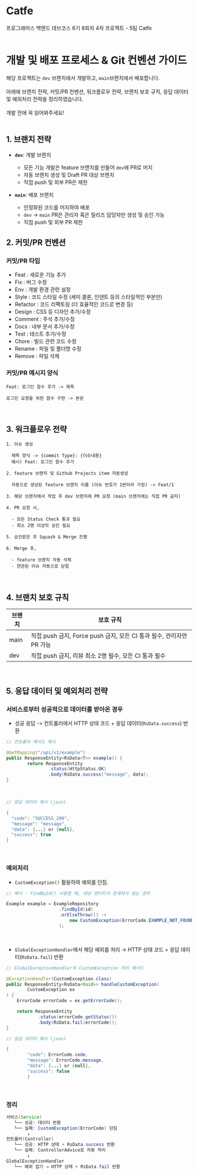 # Catfe

프로그래머스 백엔드 데브코스 6기 8회차 4차 프로젝트 - 5팀 Catfe
<br/>
<br/>

# 개발 및 배포 프로세스 & Git 컨벤션 가이드
해당 프로젝트는 `dev` 브랜치에서 개발하고, `main`브랜치에서 배포합니다. <br/> <br/>
아래에 브랜치 전략, 커밋/PR 컨벤션, 워크플로우 전략, 브랜치 보호 규칙, 응답 데이터 및 예외처리 전략을 정리하였습니다. <br/> <br/>
개발 전에 꼭 읽어봐주세요!
<br/>
<br/>

## 1. 브랜치 전략
- **`dev`**: 개발 브랜치
  - 모든 기능 개발은 feature 브랜치를 만들어 `dev`에 PR로 머지
  - 자동 브랜치 생성 및 Draft PR 대상 브랜치
  - 직접 push 및 외부 PR은 제한

- **`main`**: 배포 브랜치
  - 안정화된 코드를 머지하여 배포
  - `dev` → `main` PR은 관리자 혹은 릴리즈 담당자만 생성 및 승인 가능
  - 직접 push 및 외부 PR 제한
    <br/>

## 2. 커밋/PR 컨벤션

### 커밋/PR 타입
- Feat : 새로운 기능 추가
- Fix : 버그 수정
- Env : 개발 환경 관련 설정
- Style : 코드 스타일 수정 (세미 콜론, 인덴트 등의 스타일적인 부분만)
- Refactor : 코드 리팩토링 (더 효율적인 코드로 변경 등)
- Design : CSS 등 디자인 추가/수정
- Comment : 주석 추가/수정
- Docs : 내부 문서 추가/수정
- Test : 테스트 추가/수정
- Chore : 빌드 관련 코드 수정
- Rename : 파일 및 폴더명 수정
- Remove : 파일 삭제

### 커밋/PR 메시지 양식
```
Feat: 로그인 함수 추가 -> 제목

로그인 요청을 위한 함수 구현 -> 본문
```
<br/>

## 3. 워크플로우 전략
```
1. 이슈 생성

  제목 양식 -> {commit Type}: {이슈내용}
  예시) Feat: 로그인 함수 추가

2. feature 브랜치 및 Github Projects item 자동생성

  자동으로 생성된 feature 브랜치 이름 (이슈 번호가 1번이라 가정) -> Feat/1

3. 해당 브랜치에서 작업 후 dev 브랜치에 PR 요청 (main 브랜치에는 직접 PR 금지)

4. PR 요청 시,

  - 모든 Status Check 통과 필요
  - 최소 2명 이상의 승인 필요

5. 승인받은 후 Squash & Merge 진행

6. Merge 후,

  - feature 브랜치 자동 삭제
  - 연관된 이슈 자동으로 닫힘
```


<br/>

## 4. 브랜치 보호 규칙

| 브랜치 | 보호 규칙 |
|--------|-----------|
| main   | 직접 push 금지, Force push 금지, 모든 CI 통과 필수, 관리자만 PR 가능 |
| dev    | 직접 push 금지, 리뷰 최소 2명 필수, 모든 CI 통과 필수 |

<br/>

## 5. 응답 데이터 및 예외처리 전략

### 서비스로부터 성공적으로 데이터를 받아온 경우

- 성공 응답 -> 컨트롤러에서 HTTP 상태 코드 + 응답 데이터(`RsData.success`) 반환

```java
// 컨트롤러 메서드 예시

@GetMapping("/api/v1/example")
public ResponseEntity<RsData<T>> example() {
        return ResponseEntity
                .status(HttpStatus.OK)
                .body(RsData.success("message", data);
}
```
<br/>


```java
// 응답 데이터 예시 (json)

{
  "code": "SUCCESS_200",
  "message": "message",
  "data": {...} or {null},
  "success": true
}
```

<br/>

### 예외처리

- `CustomException()` 활용하여 예외를 던짐.
```java
// 예시 - findById() 사용할 때, 대상 엔티티가 존재하지 않는 경우

Example example = ExampleRepository
                    .findById(id)
                    .orElseThrow(() ->
                        new CustomException(ErrorCode.EXAMPLE_NOT_FOUND)
                    );
```


<br/>

- `GlobalExceptionHandler`에서 해당 예외를 처리 → HTTP 상태 코드 + 응답 데이터(`RsData.fail`) 반환
```java
// GlobalExceptionHandler의 CustomException 처리 메서드

@ExceptionHandler(CustomException.class)
public ResponseEntity<RsData<Void>> handleCustomException(
        CustomException ex
) {
    ErrorCode errorCode = ex.getErrorCode();

    return ResponseEntity
            .status(errorCode.getStatus())
            .body(RsData.fail(errorCode));
}
```

```java
// 응답 데이터 예시 (json)

{
        "code": ErrorCode.code,
        "message": ErrorCode.message,
        "data": {...} or {null},
        "success": false
        }
```

<br/>

### 정리

```java
서비스(Service)
   └── 성공: 데이터 반환
   └── 실패: CustomException(ErrorCode) 던짐
        ↓
컨트롤러(Controller)
   └── 성공: HTTP 상태 + RsData.success 반환
   └── 실패: ControllerAdvice로 자동 처리
        ↓
GlobalExceptionHandler
   └── 예외 잡기 → HTTP 상태 + RsData.fail 반환
```







